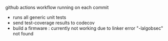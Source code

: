 github actions workflow running on each commit
* runs all generic unit tests
* send test-coverage results to codecov
* build a firmware : currently not working due to linker error "-lalgobsec" not found
